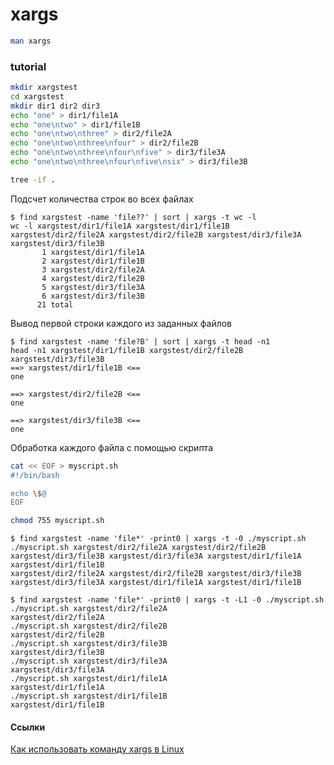 # xargs

```bash
man xargs
```

### tutorial

```bash
mkdir xargstest
cd xargstest
mkdir dir1 dir2 dir3
echo "one" > dir1/file1A
echo "one\ntwo" > dir1/file1B
echo "one\ntwo\nthree" > dir2/file2A
echo "one\ntwo\nthree\nfour" > dir2/file2B
echo "one\ntwo\nthree\nfour\nfive" > dir3/file3A
echo "one\ntwo\nthree\nfour\nfive\nsix" > dir3/file3B

tree -if .
```

Подсчет количества строк во всех файлах
```console
$ find xargstest -name 'file??' | sort | xargs -t wc -l
wc -l xargstest/dir1/file1A xargstest/dir1/file1B xargstest/dir2/file2A xargstest/dir2/file2B xargstest/dir3/file3A xargstest/dir3/file3B
       1 xargstest/dir1/file1A
       2 xargstest/dir1/file1B
       3 xargstest/dir2/file2A
       4 xargstest/dir2/file2B
       5 xargstest/dir3/file3A
       6 xargstest/dir3/file3B
      21 total

```

Вывод первой строки каждого из заданных файлов
```console
$ find xargstest -name 'file?B' | sort | xargs -t head -n1
head -n1 xargstest/dir1/file1B xargstest/dir2/file2B xargstest/dir3/file3B
==> xargstest/dir1/file1B <==
one

==> xargstest/dir2/file2B <==
one

==> xargstest/dir3/file3B <==
one
```
Обработка каждого файла с помощью скрипта
```bash
cat << EOF > myscript.sh
#!/bin/bash

echo \$@
EOF

chmod 755 myscript.sh
```

```console
$ find xargstest -name 'file*' -print0 | xargs -t -0 ./myscript.sh
./myscript.sh xargstest/dir2/file2A xargstest/dir2/file2B xargstest/dir3/file3B xargstest/dir3/file3A xargstest/dir1/file1A xargstest/dir1/file1B
xargstest/dir2/file2A xargstest/dir2/file2B xargstest/dir3/file3B xargstest/dir3/file3A xargstest/dir1/file1A xargstest/dir1/file1B
```

```console
$ find xargstest -name 'file*' -print0 | xargs -t -L1 -0 ./myscript.sh
./myscript.sh xargstest/dir2/file2A
xargstest/dir2/file2A
./myscript.sh xargstest/dir2/file2B
xargstest/dir2/file2B
./myscript.sh xargstest/dir3/file3B
xargstest/dir3/file3B
./myscript.sh xargstest/dir3/file3A
xargstest/dir3/file3A
./myscript.sh xargstest/dir1/file1A
xargstest/dir1/file1A
./myscript.sh xargstest/dir1/file1B
xargstest/dir1/file1B
```


#### Ссылки
[Как использовать команду xargs в Linux](http://rus-linux.net/MyLDP/consol/xargs-kommand-in-linux.html)
